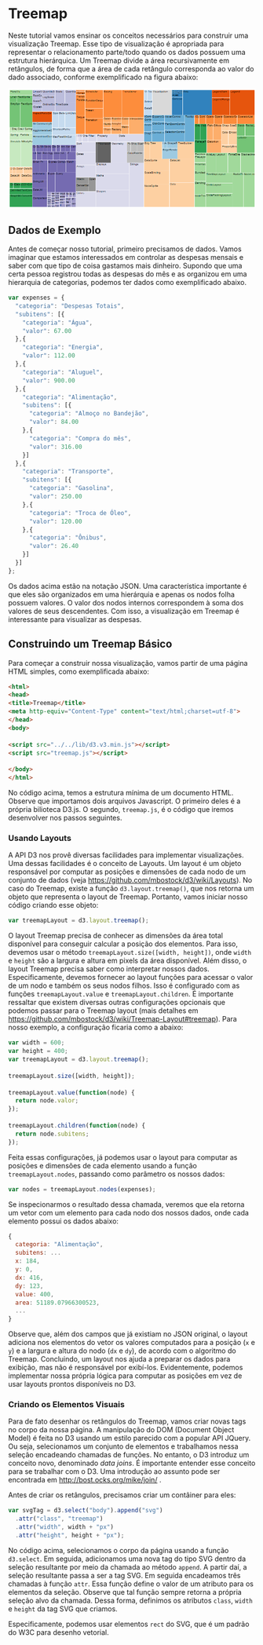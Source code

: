 # Treemap

Neste tutorial vamos ensinar os conceitos necessários para construir uma visualização Treemap.
Esse tipo de visualização é apropriada para representar o relacionamento parte/todo quando os dados
possuem uma estrutura hierárquica.
Um Treemap divide a área recursivamente em retângulos, de forma que a área de cada retângulo corresponda ao valor do dado associado, conforme exemplificado na figura abaixo:

![Exemplo de Treemap](treemap-example.png)



## Dados de Exemplo

Antes de começar nosso tutorial, primeiro precisamos de dados. 
Vamos imaginar que estamos interessados em controlar as despesas mensais e saber com que tipo
de coisa gastamos mais dinheiro. Supondo que uma certa pessoa registrou todas as despesas do mês e as organizou em uma hierarquia de categorias, podemos ter dados como exemplificado abaixo.

```javascript
var expenses = {
  "categoria": "Despesas Totais",
  "subitens": [{
    "categoria": "Água",
    "valor": 67.00
  },{
    "categoria": "Energia",
    "valor": 112.00
  },{
    "categoria": "Aluguel",
    "valor": 900.00
  },{
    "categoria": "Alimentação",
    "subitens": [{
      "categoria": "Almoço no Bandejão",
      "valor": 84.00
    },{
      "categoria": "Compra do mês",
      "valor": 316.00
    }]
  },{
    "categoria": "Transporte",
    "subitens": [{
      "categoria": "Gasolina",
      "valor": 250.00
    },{
      "categoria": "Troca de Óleo",
      "valor": 120.00
    },{
      "categoria": "Ônibus",
      "valor": 26.40
    }]
  }]
};
```

Os dados acima estão na notação JSON. Uma característica importante é que eles são organizados em uma hierárquia e apenas os nodos folha possuem valores. O valor dos nodos internos correspondem à soma dos valores de seus descendentes. Com isso, a visualização em Treemap é interessante para visualizar as despesas.



## Construindo um Treemap Básico

Para começar a construir nossa visualização, vamos partir de uma página HTML simples, como exemplificada abaixo:

```html
<html>
<head>
<title>Treemap</title>
<meta http-equiv="Content-Type" content="text/html;charset=utf-8">
</head>
<body>

<script src="../../lib/d3.v3.min.js"></script>
<script src="treemap.js"></script>

</body>
</html>
```

No código acima, temos a estrutura mínima de um documento HTML. Observe que importamos dois arquivos Javascript. O primeiro deles é a própria bilioteca D3.js. O segundo, `treemap.js`, é o código que iremos desenvolver nos passos seguintes.


### Usando Layouts


A API D3 nos provê diversas facilidades para implementar visualizações. Uma dessas facilidades é o conceito de Layouts. Um layout é um objeto responsável por computar as posições e dimensões de cada nodo de um conjunto de dados (veja https://github.com/mbostock/d3/wiki/Layouts). No caso do Treemap, existe a função `d3.layout.treemap()`, que nos retorna um objeto que representa o layout de Treemap. Portanto, vamos iniciar nosso código criando esse objeto:

```javascript
var treemapLayout = d3.layout.treemap();
```

O layout Treemap precisa de conhecer as dimensões da área total disponível para conseguir calcular a posição dos elementos. Para isso, devemos usar o método `treemapLayout.size([width, height])`, onde `width` e `height` são a largura e altura em pixels da área disponível. Além disso, o layout Treemap precisa saber como interpretar nossos dados. Especificamente, devemos fornecer ao layout funções para acessar o valor de um nodo e também os seus nodos filhos. Isso é configurado com as funções `treemapLayout.value` e `treemapLayout.children`. É importante ressaltar que existem diversas outras configurações opcionais que 
podemos passar para o Treemap layout (mais detalhes em https://github.com/mbostock/d3/wiki/Treemap-Layout#treemap).
Para nosso exemplo, a configuração ficaria como a abaixo:

```javascript
var width = 600;
var height = 400;
var treemapLayout = d3.layout.treemap();

treemapLayout.size([width, height]);

treemapLayout.value(function(node) {
  return node.valor;
});

treemapLayout.children(function(node) {
  return node.subitens;
});
```

Feita essas configurações, já podemos usar o layout para computar as posições e dimensões de cada elemento usando a função `treemapLayout.nodes`, passando como parâmetro os nossos dados:

```javascript
var nodes = treemapLayout.nodes(expenses);
```

Se inspecionarmos o resultado dessa chamada, veremos que ela retorna um vetor com um elemento para cada nodo dos nossos dados, onde cada elemento possui os dados abaixo:

```javascript
{
  categoria: "Alimentação",
  subitens: ...
  x: 184,
  y: 0,
  dx: 416,
  dy: 123,
  value: 400,
  area: 51189.07966300523,
  ...
}
```

Observe que, além dos campos que já existiam no JSON original, o layout adiciona nos elementos do vetor os valores computados para a posição (`x` e `y`) e a largura e altura do nodo (`dx` e `dy`), de acordo com o algoritmo do Treemap.
Concluindo, um layout nos ajuda a preparar os dados para exibição, mas não é responsável por exibí-los. Evidentemente, podemos implementar nossa própria lógica para computar as posições em vez de usar layouts prontos disponíveis no D3.



### Criando os Elementos Visuais

Para de fato desenhar os retângulos do Treemap, vamos criar novas tags no corpo da nossa página. A manipulação do DOM (Document Object Model) é feita no D3 usando um estilo parecido com a popular API JQuery. Ou seja, selecionamos um conjunto de elementos e trabalhamos nessa seleção encadeando chamadas de funções. No entanto, o D3 introduz um conceito novo, denominado _data joins_. É importante entender esse conceito para se trabalhar com o D3. Uma introdução ao assunto pode ser encontrada em http://bost.ocks.org/mike/join/ .

Antes de criar os retângulos, precisamos criar um contâiner para eles:

```javascript
var svgTag = d3.select("body").append("svg")
  .attr("class", "treemap")
  .attr("width", width + "px")
  .attr("height", height + "px");
```

No código acima, selecionamos o corpo da página usando a função `d3.select`. Em seguida, adicionamos uma nova tag do tipo SVG dentro da seleção resultante por meio da chamada ao método `append`. A partir daí, a seleção resultante passa a ser a tag SVG. Em seguida encadeamos três chamadas à função `attr`. Essa função define o valor de um atributo para os elementos da seleção. Observe que tal função sempre retorna a própria seleção alvo da chamada. Dessa forma, definimos os atributos `class`, `width` e `height` da tag SVG que criamos.



Especificamente, podemos usar elementos `rect` do SVG, que é um padrão do W3C para desenho vetorial.








